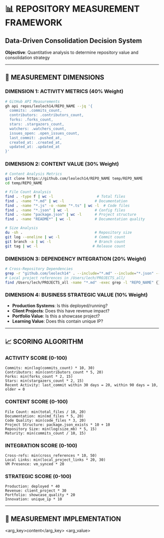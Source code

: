 # 📊 REPOSITORY MEASUREMENT FRAMEWORK
## Data-Driven Consolidation Decision System

**Objective**: Quantitative analysis to determine repository value and consolidation strategy

---

## 🎯 **MEASUREMENT DIMENSIONS**

### **DIMENSION 1: ACTIVITY METRICS** (40% Weight)
```bash
# GitHub API Measurements
gh api repos/leolech14/REPO_NAME --jq '{
  commits: .commits_count,
  contributors: .contributors_count,
  forks: .forks_count,
  stars: .stargazers_count,
  watchers: .watchers_count,
  issues_open: .open_issues_count,
  last_commit: .pushed_at,
  created_at: .created_at,
  updated_at: .updated_at
}'
```

### **DIMENSION 2: CONTENT VALUE** (30% Weight)
```bash
# Content Analysis Metrics
git clone https://github.com/leolech14/REPO_NAME temp/REPO_NAME
cd temp/REPO_NAME

# File Count Analysis
find . -type f | wc -l                    # Total files
find . -name "*.md" | wc -l              # Documentation
find . -name "*.js" -o -name "*.ts" | wc -l  # Code files
find . -name "*.json" | wc -l            # Config files
find . -name "package.json" | wc -l      # Project structure
find . -name "README*" | wc -l           # Documentation quality

# Size Analysis
du -sh .                                 # Repository size
git log --oneline | wc -l                # Commit count
git branch -a | wc -l                    # Branch count
git tag | wc -l                         # Release count
```

### **DIMENSION 3: DEPENDENCY INTEGRATION** (20% Weight)
```bash
# Cross-Repository Dependencies
grep -r "github.com/leolech14" . --include="*.md" --include="*.json" --include="*.js" --include="*.ts" | wc -l
# Local project references in /Users/lech/PROJECTS_all/
find /Users/lech/PROJECTS_all -name "*.md" -exec grep -l "REPO_NAME" {} \; | wc -l
```

### **DIMENSION 4: BUSINESS STRATEGIC VALUE** (10% Weight)
- **Production Systems**: Is this deployed/running?
- **Client Projects**: Does this have revenue impact?
- **Portfolio Value**: Is this a showcase project?
- **Learning Value**: Does this contain unique IP?

---

## 📈 **SCORING ALGORITHM**

### **ACTIVITY SCORE (0-100)**
```
Commits: min(log(commits_count) * 10, 30)
Contributors: min(contributors_count * 5, 20)
Forks: min(forks_count * 2, 15)
Stars: min(stargazers_count * 2, 15)
Recent Activity: last_commit within 30 days = 20, within 90 days = 10, older = 0
```

### **CONTENT SCORE (0-100)**
```
File Count: min(total_files / 10, 20)
Documentation: min(md_files * 5, 20)
Code Quality: min(code_files * 3, 20)
Project Structure: package.json_exists * 10 + 10
Repository Size: min(log(size_mb) * 5, 15)
Maturity: min(commits_count / 10, 15)
```

### **INTEGRATION SCORE (0-100)**
```
Cross-refs: min(cross_references * 10, 50)
Local Links: min(local_project_links * 20, 30)
VM Presence: vm_synced * 20
```

### **STRATEGIC SCORE (0-100)**
```
Production: deployed * 40
Revenue: client_project * 30
Portfolio: showcase_quality * 20
Innovation: unique_ip * 10
```

---

## 🔧 **MEASUREMENT IMPLEMENTATION**
<arg_key>content</arg_key>
<arg_value>